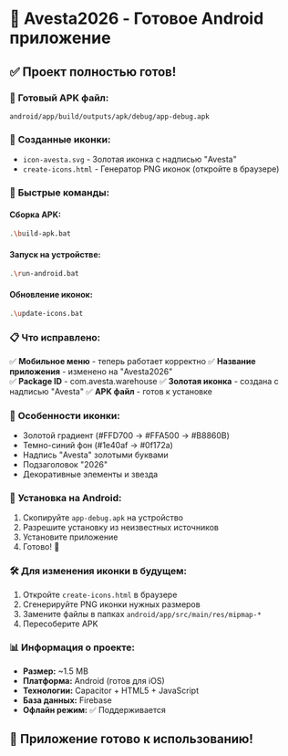 # 🎉 Avesta2026 - Готовое Android приложение

## ✅ **Проект полностью готов!**

### 📱 **Готовый APK файл:**
```
android/app/build/outputs/apk/debug/app-debug.apk
```

### 🎨 **Созданные иконки:**
- `icon-avesta.svg` - Золотая иконка с надписью "Avesta"
- `create-icons.html` - Генератор PNG иконок (откройте в браузере)

### 🚀 **Быстрые команды:**

#### Сборка APK:
```bash
.\build-apk.bat
```

#### Запуск на устройстве:
```bash
.\run-android.bat
```

#### Обновление иконок:
```bash
.\update-icons.bat
```

### 📋 **Что исправлено:**

✅ **Мобильное меню** - теперь работает корректно
✅ **Название приложения** - изменено на "Avesta2026"  
✅ **Package ID** - com.avesta.warehouse
✅ **Золотая иконка** - создана с надписью "Avesta"
✅ **APK файл** - готов к установке

### 🎨 **Особенности иконки:**
- Золотой градиент (#FFD700 → #FFA500 → #B8860B)
- Темно-синий фон (#1e40af → #0f172a)
- Надпись "Avesta" золотыми буквами
- Подзаголовок "2026"
- Декоративные элементы и звезда

### 📱 **Установка на Android:**
1. Скопируйте `app-debug.apk` на устройство
2. Разрешите установку из неизвестных источников
3. Установите приложение
4. Готово! 🎉

### 🛠️ **Для изменения иконки в будущем:**
1. Откройте `create-icons.html` в браузере
2. Сгенерируйте PNG иконки нужных размеров
3. Замените файлы в папках `android/app/src/main/res/mipmap-*`
4. Пересоберите APK

### 📊 **Информация о проекте:**
- **Размер:** ~1.5 MB
- **Платформа:** Android (готов для iOS)
- **Технологии:** Capacitor + HTML5 + JavaScript
- **База данных:** Firebase
- **Офлайн режим:** ✅ Поддерживается

## 🎯 **Приложение готово к использованию!**